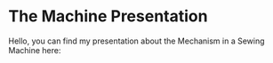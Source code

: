 # The Machine Presentation

Hello, you can find my presentation about the Mechanism in a Sewing Machine here:
